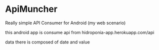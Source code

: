 # ApiMuncher
Really simple API Consumer for Android (my web scenario)

this android app is consume api from hidroponia-app.herokuapp.com/api

data there is composed of date and value
